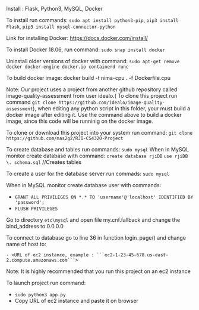 Install : Flask, Python3, MySQL, Docker

To install run commands: ```sudo apt install python3-pip```,
			 ```pip3 install Flask```,
			 ```pip3 install mysql-connector-python```

Link for installing Docker: https://docs.docker.com/install/

To install Docker 18.06, run command: ```sudo snap install docker```

Uninstall older versions of docker with command: ```sudo apt-get remove docker docker-engine docker.io containerd runc```

To build docker image: docker build -t nima-cpu . -f Dockerfile.cpu

Note: Our project uses a project from another github repository called image-quality-assessment from user idealo.(
To clone this project run command ```git clone https://github.com/idealo/image-quality-assessment```), when editing any python script in this folder, your must build a docker image after editing it. 
Use the command above to build a docker image, since this code will be runninig on the docker image.

To clone or download this project into your system run command:
			 ```git clone https://github.com/mas2g2/RJI-CS4320-Project```

To create database and tables run commands:
	```sudo mysql```
When in MySQL monitor create database with command:
	```create database rjiDB```
	```use rjiDB```
	```\. schema.sql``` //Creates tables

To create a user for the database server run commads:
	```sudo mysql```

When in MySQL monitor create database user with commands:

- ```GRANT ALL PRIVILEGES ON *.* TO 'username'@'localhost' IDENTIFIED BY 'password';```
- ```FLUSH PRIVILEGES```

Go to directory ```etc\mysql``` and open file my.cnf.fallback and change the bind_address to 0.0.0.0

To connect to database go to line 36 in function login_page() and change name of host to:

	- <URL of ec2 instance, example : ```ec2-1-23-45-678.us-east-2.compute.amazonaws.com```>

Note: It is highly recommended that you run this project on an ec2 instance

To launch project run command: 

- ```sudo python3 app.py```
- Copy URL of ec2 instance and paste it on browser

